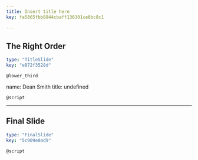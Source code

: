 ```yaml
---
title: Insert title here
key: fa5865fbb8944cbaff136301ce8bc8c1

---
```

## The Right Order

```yaml
type: "TitleSlide"
key: "e872f3528d"
```

`@lower_third`

name: Dean Smith
title: undefined


`@script`



---
## Final Slide

```yaml
type: "FinalSlide"
key: "5c909e8ad9"
```

`@script`


